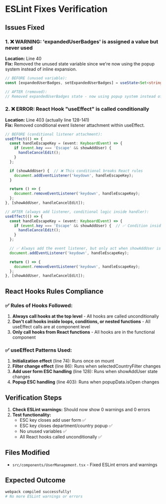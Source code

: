 # ESLint Fixes Verification

## Issues Fixed

### 1. ❌ **WARNING: 'expandedUserBadges' is assigned a value but never used**
**Location:** Line 40  
**Fix:** Removed the unused state variable since we're now using the popup system instead of inline expansion.

```typescript
// BEFORE (unused variable):
const [expandedUserBadges, setExpandedUserBadges] = useState<Set<string>>(new Set());

// AFTER (removed):
// Removed expandedUserBadges state - now using popup system instead of inline expansion
```

### 2. ❌ **ERROR: React Hook "useEffect" is called conditionally**
**Location:** Line 403 (actually line 128-141)  
**Fix:** Removed conditional event listener attachment within useEffect.

```typescript
// BEFORE (conditional listener attachment):
useEffect(() => {
  const handleEscapeKey = (event: KeyboardEvent) => {
    if (event.key === 'Escape' && showAddUser) {
      handleCancelEdit();
    }
  };

  if (showAddUser) {  // ❌ This conditional breaks React rules
    document.addEventListener('keydown', handleEscapeKey);
  }

  return () => {
    document.removeEventListener('keydown', handleEscapeKey);
  };
}, [showAddUser, handleCancelEdit]);

// AFTER (always add listener, conditional logic inside handler):
useEffect(() => {
  const handleEscapeKey = (event: KeyboardEvent) => {
    if (event.key === 'Escape' && showAddUser) {  // ✅ Condition inside handler
      handleCancelEdit();
    }
  };

  // ✅ Always add the event listener, but only act when showAddUser is true
  document.addEventListener('keydown', handleEscapeKey);

  return () => {
    document.removeEventListener('keydown', handleEscapeKey);
  };
}, [showAddUser, handleCancelEdit]);
```

## React Hooks Rules Compliance

### ✅ **Rules of Hooks Followed:**
1. **Always call hooks at the top level** - All hooks are called unconditionally
2. **Don't call hooks inside loops, conditions, or nested functions** - All useEffect calls are at component level
3. **Only call hooks from React functions** - All hooks are in the functional component

### ✅ **useEffect Patterns Used:**
1. **Initialization effect** (line 74): Runs once on mount
2. **Filter change effect** (line 86): Runs when selectedCountryFilter changes  
3. **Add user form ESC handling** (line 128): Runs when showAddUser state changes
4. **Popup ESC handling** (line 403): Runs when popupData.isOpen changes

## Verification Steps

1. **Check ESLint warnings:** Should now show 0 warnings and 0 errors
2. **Test functionality:**
   - ESC key closes add user form ✅
   - ESC key closes department/country popup ✅
   - No unused variables ✅
   - All React hooks called unconditionally ✅

## Files Modified
- `src/components/UserManagement.tsx` - Fixed ESLint errors and warnings

## Expected Outcome
```bash
webpack compiled successfully!
# No more ESLint warnings or errors
```